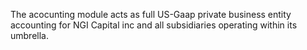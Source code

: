 The acocunting module acts as full US-Gaap private business entity accounting for NGI Capital inc and all subsidiaries operating within its umbrella. 